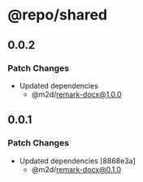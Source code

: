 # @repo/shared

## 0.0.2

### Patch Changes

- Updated dependencies
  - @m2d/remark-docx@1.0.0

## 0.0.1

### Patch Changes

- Updated dependencies [8868e3a]
  - @m2d/remark-docx@0.1.0
